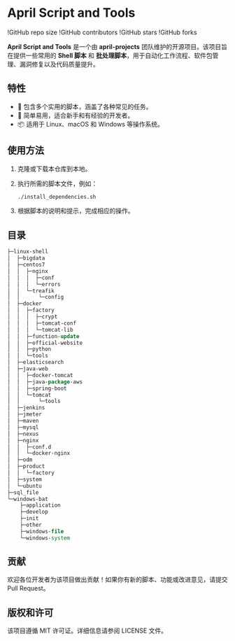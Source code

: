 # April Script and Tools

!GitHub repo size !GitHub contributors !GitHub stars !GitHub forks

**April Script and Tools** 是一个由 **april-projects** 团队维护的开源项目。该项目旨在提供一些常用的 **Shell 脚本** 和 **批处理脚本**，用于自动化工作流程、软件包管理、漏洞修复以及代码质量提升。

## 特性

- 🚀 包含多个实用的脚本，涵盖了各种常见的任务。
- 🌟 简单易用，适合新手和有经验的开发者。
- 📦 适用于 Linux、macOS 和 Windows 等操作系统。

## 使用方法

1. 克隆或下载本仓库到本地。

2. 执行所需的脚本文件，例如：

   ```bash
   ./install_dependencies.sh
   ```

   

3. 根据脚本的说明和提示，完成相应的操作。

## 目录

~~~tcl
├─linux-shell
│  ├─bigdata
│  ├─centos7
│  │  ├─nginx
│  │  │  ├─conf
│  │  │  └─errors
│  │  └─treafik
│  │      └─config
│  ├─docker
│  │  ├─factory
│  │  │  ├─crypt
│  │  │  ├─tomcat-conf
│  │  │  └─tomcat-lib
│  │  ├─function-update
│  │  ├─official-website
│  │  ├─python
│  │  └─tools
│  ├─elasticsearch
│  ├─java-web
│  │  ├─docker-tomcat
│  │  ├─java-package-aws
│  │  ├─spring-boot
│  │  └─tomcat
│  │      └─tools
│  ├─jenkins
│  ├─jmeter
│  ├─maven
│  ├─mysql
│  ├─nexus
│  ├─nginx
│  │  ├─conf.d
│  │  └─docker-nginx
│  ├─odm
│  ├─product
│  │  └─factory
│  ├─system
│  └─ubuntu
├─sql_file
└─windows-bat
    ├─application
    ├─develop
    ├─init
    ├─other
    ├─windows-file
    └─windows-system
~~~

## 贡献

欢迎各位开发者为该项目做出贡献！如果你有新的脚本、功能或改进意见，请提交 Pull Request。

## 版权和许可

该项目遵循 MIT 许可证。详细信息请参阅 LICENSE 文件。
